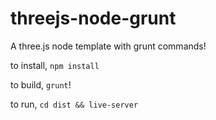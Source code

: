 # threejs-node-grunt
A three.js node template with grunt commands!

to install, `npm install`

to build, `grunt`!

to run, `cd dist && live-server`
